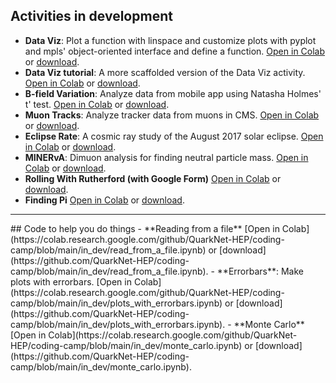 ## Activities in development
- **Data Viz**: Plot a function with linspace and customize plots with pyplot and mpls' object-oriented interface and define a function. [Open in Colab](https://colab.research.google.com/github/QuarkNet-HEP/coding-camp/blob/main/in_dev/data_viz.ipynb) or [download](https://github.com/QuarkNet-HEP/coding-camp/blob/main/in_dev/data_viz.ipynb).  
- **Data Viz tutorial**: A more scaffolded version of the Data Viz activity. [Open in Colab](https://colab.research.google.com/github/QuarkNet-HEP/coding-camp/blob/main/in_dev/Data_Viz_tutorial.ipynb) or [download](https://github.com/QuarkNet-HEP/coding-camp/blob/main/in_dev/Data_Viz_tutorial.ipynb).  
- **B-field Variation**: Analyze data from mobile app using Natasha Holmes' t' test. [Open in Colab](https://colab.research.google.com/github/QuarkNet-HEP/coding-camp/blob/main/in_dev/B_field_variation.ipynb) or [download](https://github.com/QuarkNet-HEP/coding-camp/blob/main/in_dev/B_field_variation.ipynb).  
- **Muon Tracks**: Analyze tracker data from muons in CMS. [Open in Colab](https://colab.research.google.com/github/QuarkNet-HEP/coding-camp/blob/main/in_dev/muon_tracks.ipynb) or [download](https://github.com/QuarkNet-HEP/coding-camp/blob/main/in_dev/muon_tracks.ipynb).  
- **Eclipse Rate**: A cosmic ray study of the August 2017 solar eclipse. [Open in Colab](https://colab.research.google.com/github/QuarkNet-HEP/coding-camp/blob/main/in_dev/CRMD-eclipse-rate.ipynb) or [download](https://github.com/QuarkNet-HEP/coding-camp/blob/main/in_dev/CRMD-eclipse-rate.ipynb).  
- **MINERvA**: Dimuon analysis for finding neutral particle mass. [Open in Colab](https://colab.research.google.com/github/QuarkNet-HEP/coding-camp/blob/main/in_dev/minerva_v2.ipynb) or [download](https://github.com/QuarkNet-HEP/coding-camp/blob/main/in_dev/minerva_v2.ipynb).  
- **Rolling With Rutherford (with Google Form)** [Open in Colab](https://colab.research.google.com/github/QuarkNet-HEP/coding-camp/blob/main/in_dev/Rolling_With_Rutherford_Using_Google_Forms.ipynb) or [download](https://github.com/QuarkNet-HEP/coding-camp/blob/main/in_dev/Rolling_With_Rutherford_Using_Google_Forms.ipynb).  
- **Finding Pi** [Open in Colab](https://colab.research.google.com/github/QuarkNet-HEP/coding-camp/blob/main/in_dev/Finding_Pi.ipynb) or [download](https://github.com/QuarkNet-HEP/coding-camp/blob/main/in_dev/Finding_Pi.ipynb).  

<hr />  
## Code to help you do things  
- **Reading from a file** [Open in Colab](https://colab.research.google.com/github/QuarkNet-HEP/coding-camp/blob/main/in_dev/read_from_a_file.ipynb) or [download](https://github.com/QuarkNet-HEP/coding-camp/blob/main/in_dev/read_from_a_file.ipynb).  
- **Errorbars**: Make plots with errorbars. [Open in Colab](https://colab.research.google.com/github/QuarkNet-HEP/coding-camp/blob/main/in_dev/plots_with_errorbars.ipynb) or [download](https://github.com/QuarkNet-HEP/coding-camp/blob/main/in_dev/plots_with_errorbars.ipynb).  
- **Monte Carlo** [Open in Colab](https://colab.research.google.com/github/QuarkNet-HEP/coding-camp/blob/main/in_dev/monte_carlo.ipynb) or [download](https://github.com/QuarkNet-HEP/coding-camp/blob/main/in_dev/monte_carlo.ipynb).  


